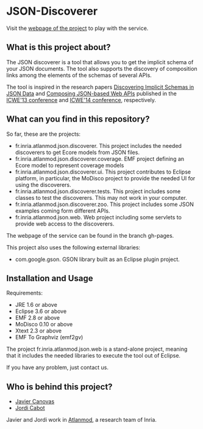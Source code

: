 JSON-Discoverer
===============

Visit the [webpage of the project](http://atlanmod.github.io/json-discoverer) to play with the service.

What is this project about?
---------------------------

The JSON discoverer is a tool that allows you to get the implicit schema of your JSON documents. The tool also supports the discovery of composition links among the elements of the schemas of several APIs.

The tool is inspired in the research papers [Discovering Implicit Schemas in JSON Data](http://hal.inria.fr/docs/00/81/89/45/PDF/icwe2013-CanovasCabot.pdf) and [Composing JSON-based Web APIs](http://modeling-languages.com/composing-json-based-web-apis/) published in the [ICWE'13 conference](http://icwe2013.webengineering.org/) and [ICWE'14 conference](http://icwe2014.webengineering.org/), respectively.

What can you find in this repository?
-------------------------------------

So far, these are the projects:

* fr.inria.atlanmod.json.discoverer. This project includes the needed discoverers to get Ecore models from JSON files.
* fr.inria.atlanmod.json.discoverer.coverage. EMF project defining an Ecore model to represent coverage models
* fr.inria.atlanmod.json.discoverer.ui. This project contributes to Eclipse platform, in particular, the MoDisco project to provide the needed UI for using the discoverers.
* fr.inria.atlanmod.json.discoverer.tests. This project includes some classes to test the discoverers. This may not work in your computer.
* fr.inria.atlanmod.json.discoverer.zoo. This project includes some JSON examples coming form different APIs.
* fr.inria.atlanmod.json.web. Web project including some servlets to provide web access to the discoverers. 

The webpage of the service can be found in the branch gh-pages.

This project also uses the following external libraries:

* com.google.gson. GSON library built as an Eclipse plugin project.

Installation and Usage
----------------------
Requirements:

* JRE 1.6 or above
* Eclipse 3.6 or above
* EMF 2.8 or above
* MoDisco 0.10 or above
* Xtext 2.3 or above
* EMF To Graphviz (emf2gv)

The project fr.inria.atlanmod.json.web is a stand-alone project, meaning that it includes the needed libraries to execute the tool out of Eclipse.

If you have any problem, just contact us.

Who is behind this project?
---------------------------
* [Javier Canovas](http://github.com/jlcanovas/ "Javier Canovas")
* [Jordi Cabot](http://github.com/jcabot/ "Jordi Cabot")

Javier and Jordi work in [Atlanmod](http://www.emn.fr/z-info/atlanmod), a research team of Inria.
